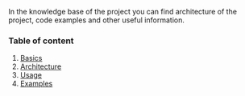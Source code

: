 In the knowledge base of the project you can find architecture of the project, code examples and other useful information.

### Table of content

1. [Basics](/knowledge#basics)
2. [Architecture](/knowledge#architecture)
3. [Usage](/knowledge#usage)
4. [Examples](/knowledge#examples)
